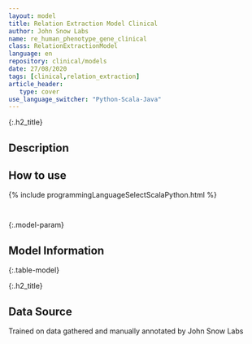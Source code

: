 ```yaml
---
layout: model
title: Relation Extraction Model Clinical
author: John Snow Labs
name: re_human_phenotype_gene_clinical
class: RelationExtractionModel
language: en
repository: clinical/models
date: 27/08/2020
tags: [clinical,relation_extraction]
article_header:
   type: cover
use_language_switcher: "Python-Scala-Java"
---
```


{:.h2_title}
## Description 






## How to use 
<div class="tabs-box" markdown="1">

{% include programmingLanguageSelectScalaPython.html %}

```python

```

```scala

```
</div>



{:.model-param}
## Model Information
{:.table-model}





{:.h2_title}
## Data Source
Trained on data gathered and manually annotated by John Snow Labs

